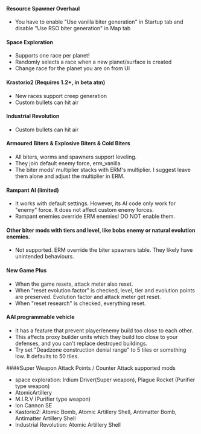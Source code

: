 #### Resource Spawner Overhaul
- You have to enable "Use vanilla biter generation" in Startup tab and disable "Use RSO biter generation" in Map tab

#### Space Exploration
- Supports one race per planet!
- Randomly selects a race when a new planet/surface is created
- Change race for the planet you are on from UI

#### Krastorio2 (Requires 1.2+, in beta atm)
* New races support creep generation
* Custom bullets can hit air

#### Industrial Revolution
- Custom bullets can hit air

#### Armoured Biters & Explosive Biters & Cold Biters
- All biters, worms and spawners support leveling.
- They join default enemy force, erm_vanilla.
- The biter mods' multiplier stacks with ERM's multiplier. I suggest leave them alone and adjust the multiplier in ERM.

#### Rampant AI (limited)
- It works with default settings.  However, its AI code only work for "enemy" force.  It does not affect custom enemy forces.
- Rampant enemies override ERM enemies!  DO NOT enable them.

#### Other biter mods with tiers and level, like bobs enemy or natural evolution enemies.
- Not supported.  ERM override the biter spawners table.  They likely have unintended behaviours.

#### New Game Plus
- When the game resets, attack meter also reset.
- When "reset evolution factor" is checked, level, tier and evolution points are preserved. Evolution factor and attack meter get reset.
- When "reset research" is checked, everything reset.

#### AAI programmable vehicle
- It has a feature that prevent player/enemy build too close to each other.
- This affects proxy builder units which they build too close to your defenses, and you can't replace destroyed buildings.
- Try set "Deadzone construction denial range" to 5 tiles or something low. It defaults to 50 tiles.

####Super Weapon Attack Points / Counter Attack supported mods
- space exploration: Irdium Driver(Super weapon), Plague Rocket (Purifier type weapon) 
- AtomicArtillery 
- M.I.R.V (Purifier type weapon)
- Ion Cannon SE 
- Kastorio2: Atomic Bomb, Atomic Artillery Shell, Antimatter Bomb, Antimatter Artillery Shell  
- Industrial Revolution: Atomic Artillery Shell